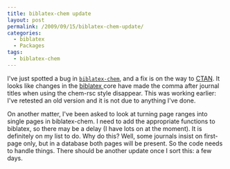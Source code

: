 ```yaml
---
title: biblatex-chem update
layout: post
permalink: /2009/09/15/biblatex-chem-update/
categories:
  - biblatex
  - Packages
tags:
  - biblatex-chem
---
```

I've just spotted a bug in [`biblatex-chem`](https://ctan.org/pkg/biblatex-chem), and a fix is on the way to [CTAN](https://www.ctan.org). It looks like changes in the [biblatex ](https://ctan.org/pkg/biblatex)core have made the comma after journal titles when using the chem-rsc style disappear. This was working earlier: I've retested an old version and it is not due to anything I've done.

On another matter, I've been asked to look at turning page ranges into single pages in biblatex-chem. I need to add the appropriate functions to biblatex, so there may be a delay (I have lots on at the moment). It is definitely on my list to do. Why do this? Well, some journals insist on first-page only, but in a database both pages will be present. So the code needs to handle things. There should be another update once I sort this: a few days.
